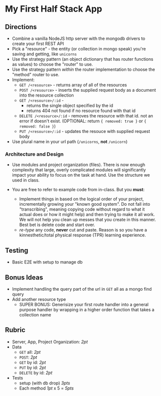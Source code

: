 My First Half Stack App
======

## Directions

* Combine a vanilla NodeJS http server with the mongodb drivers to create your first REST API
* Pick a "resource" - the entity (or collection in mongo speak) you're saving and getting, like `unicorns`
* Use the strategy pattern (an object dictionary that has router functions as values) to choose the "router" to use.
* Use the strategy pattern _within_ the router implementation to choose the "method" router to use.
* Implement:
    * `GET /<resource>` - returns array of all of the resources
    * `POST /<resource>` - inserts the supplied request body as a document into the resource collection
    * `GET /<resource>/:id` -
      * returns the single object specified by the id
      * returns 404 not found if no resource found with that id    
    * `DELETE /<resource>/:id` - removes the resource with that id. not an error if doesn't exist. 
    (OPTIONAL: return `{ removed: true }` or `{ removed: false }`)
    * `PUT /<resource>/:id` - updates the resouce with supplied request body
* Use plural name in your url path (`/unicorns`, **not** `/unicorn`)

### Architecture and Design

* Use modules and project organization (files). There is now enough complexity that large, overly complicated modules 
will significantly impact your ability to focus on the task at hand. Use the structure we used
in class.

* You are free to refer to example code from in-class. But you **must**:
  * Implement things in based on the logical order of your project, incrementally growing your "known good system". 
  Do not fall into "transcribing", meaning copying code without regard to what it actual does or how it might help) 
  and then trying to make it all work. We will not help you clean up messes that you create in this manner. 
  Best bet is delete code and start over.
  * *re-type* any code, **never** cut and paste. Reason is so you have a kinnesthetic/total physical response (TPR) 
  learning experience.

## Testing

* Basic E2E with setup to manage db

## Bonus Ideas

* Implement handling the query part of the url in `GET` all as a mongo find query
* Add another resource type
  * SUPER BONUS: Generisize your first route handler into a general purpose
  handler by wrapping in a higher order function that takes a collection name

## Rubric

* Server, App, Project Organization: *2pt*
* Data
  * `GET` all: *2pt*
  * `POST`: *2pt*
  * `GET` by id: *2pt*
  * `PUT` by id: *2pt*
  * `DELETE` by id: *2pt*
* Tests
  * setup (with db drop) *3pts*
  * Each method *1pt* x 5 = *5pts*
